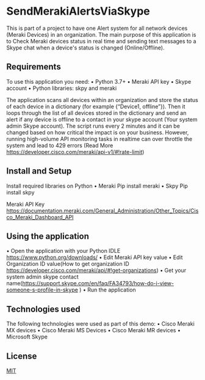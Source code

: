 # SendMerakiAlertsViaSkype
This is part of a project to have one Alert system for all network devices (Meraki Devices) in an organization. The main purpose of this application is to Check Meraki devices status in real time and sending text messages to a Skype chat when a device's status is changed (Online/Offline).

## Requirements
  To use this application you need:
    •	Python 3.7+
    •	Meraki API key
    •	Skype account
    •	Python libraries: skpy and meraki

The application scans all devices within an organization and store the status of each device in a dictionary (for example {“Device1, offline”}). Then it loops through the list of all devices stored in the dictionary and send an alert if any device is offline to a contact in your skype account (Your system admin Skype account). The script runs every 2 minutes and it can be changed based on how critical the impact is on your business. However, running high-volume API monitoring tasks in realtime can over throttle the system and lead to 429 errors (Read More https://developer.cisco.com/meraki/api-v1/#!rate-limit)

## Install and Setup
  Install required libraries on Python
    •	Meraki
      Pip install meraki
    •	Skpy
      Pip install skpy

  Meraki API Key
  https://documentation.meraki.com/General_Administration/Other_Topics/Cisco_Meraki_Dashboard_API

## Using the application
  •	Open the application with your Python IDLE https://www.python.org/downloads/
  •	Edit Meraki API key value
  •	Edit Organization ID value(How to get organization ID https://developer.cisco.com/meraki/api/#!get-organizations)
  •	Get your system admin skype contact name(https://support.skype.com/en/faq/FA34793/how-do-i-view-someone-s-profile-in-skype )
  •	Run the application

## Technologies used
  The following technologies were used as part of this demo:
  •	Cisco Meraki MX devices
  •	Cisco Meraki MS Devices
  •	Cisco Meraki MR devices
  •	Microsoft Skype

## License
[MIT](https://choosealicense.com/licenses/mit/)

